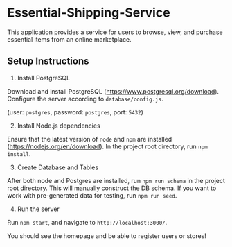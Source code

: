 # Essential-Shipping-Service

This application provides a service for users to browse, view, and purchase essential items from an online marketplace.

## Setup Instructions

1. Install PostgreSQL

Download and install PostgreSQL (https://www.postgresql.org/download).
Configure the server according to `database/config.js`.

(user: `postgres`, password: `postgres`, port: `5432`)

2. Install Node.js dependencies

Ensure that the latest version of `node` and `npm` are installed (https://nodejs.org/en/download).
In the project root directory, run `npm install`.

3. Create Database and Tables

After both node and Postgres are installed, run `npm run schema` in the project root directory.
This will manually construct the DB schema.
If you want to work with pre-generated data for testing, run `npm run seed`.

4. Run the server

Run `npm start`, and navigate to `http://localhost:3000/`.

You should see the homepage and be able to register users or stores!